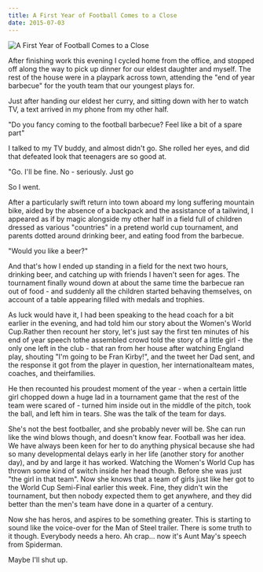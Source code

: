 ```yaml
---
title: A First Year of Football Comes to a Close
date: 2015-07-03
---
```


![A First Year of Football Comes to a Close](https://source.unsplash.com/4v9Kk01mEbY/1600x900)

After finishing work this evening I cycled home from the office, and stopped off along the way to pick up dinner for our eldest daughter and myself. The rest of the house were in a playpark across town, attending the "end of year barbecue" for the youth team that our youngest plays for.

Just after handing our eldest her curry, and sitting down with her to watch TV, a text arrived in my phone from my other half.

"Do you fancy coming to the football barbecue? Feel like a bit of a spare part"

I talked to my TV buddy, and almost didn't go. She rolled her eyes, and did that defeated look that teenagers are so good at.

"Go. I'll be fine. No - seriously. Just go 

So I went.

After a particularly swift return into town aboard my long suffering mountain bike, aided by the absence of a backpack and the assistance of a tailwind, I appeared as if by magic alongside my other half in a field full of children dressed as various "countries" in a pretend world cup tournament, and parents dotted around drinking beer, and eating food from the barbecue.

"Would you like a beer?"

And that's how I ended up standing in a field for the next two hours, drinking beer, and catching up with friends I haven't seen for ages. The tournament finally wound down at about the same time the barbecue ran out of food - and suddenly all the children started behaving themselves, on account of a table appearing filled with medals and trophies.

As luck would have it, I had been speaking to the head coach for a bit earlier in the evening, and had told him our story about the Women's World Cup.Rather then recount her story, let's just say the first ten minutes of his end of year speech tothe assembled crowd told the story of a little girl - the only one left in the club - that ran from her house after watching England play, shouting "I'm going to be Fran Kirby!", and the tweet her Dad sent, and the response it got from the player in question, her internationalteam mates, coaches, and theirfamilies.

He then recounted his proudest moment of the year - when a certain little girl chopped down a huge lad in a tournament game that the rest of the team were scared of - turned him inside out in the middle of the pitch, took the ball, and left him in tears. She was the talk of the team for days.

She's not the best footballer, and she probably never will be. She can run like the wind blows though, and doesn't know fear. Football was her idea. We have always been keen for her to do anything physical because she had so many developmental delays early in her life (another story for another day), and by and large it has worked. Watching the Women's World Cup has thrown some kind of switch inside her head though. Before she was just "the girl in that team". Now she knows that a team of girls just like her got to the World Cup Semi-Final earlier this week. Fine, they didn't win the tournament, but then nobody expected them to get anywhere, and they did better than the men's team have done in a quarter of a century.

Now she has heros, and aspires to be something greater. This is starting to sound like the voice-over for the Man of Steel trailer. There is some truth to it though. Everybody needs a hero. Ah crap... now it's Aunt May's speech from Spiderman.

Maybe I'll shut up.